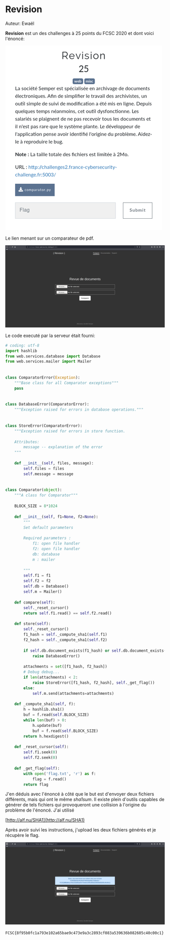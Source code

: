 # Revision

Auteur: Ewaël

**Revision** est un des challenges à 25 points du FCSC 2020 et dont voici l'énoncé:

![revision](revision.png)

Le lien menant sur un comparateur de pdf.

![mainpage](mainpage.png)

Le code executé par la serveur était fourni:

```python
# coding: utf-8
import hashlib
from web.services.database import Database
from web.services.mailer import Mailer


class ComparatorError(Exception):
    """Base class for all Comparator exceptions"""
    pass


class DatabaseError(ComparatorError):
    """Exception raised for errors in database operations."""


class StoreError(ComparatorError):
    """Exception raised for errors in store function.

    Attributes:
        message -- explanation of the error
    """

    def __init__(self, files, message):
        self.files = files
        self.message = message


class Comparator(object):
    """A class for Comparator"""

    BLOCK_SIZE = 8*1024

    def __init__(self, f1=None, f2=None):
        """
        Set default parameters

        Required parameters :
            f1: open file handler
            f2: open file handler
            db: database
            m : mailer

        """
        self.f1 = f1
        self.f2 = f2
        self.db = Database()
        self.m = Mailer()

    def compare(self):
        self._reset_cursor()
        return self.f1.read() == self.f2.read()

    def store(self):
        self._reset_cursor()
        f1_hash = self._compute_sha1(self.f1)
        f2_hash = self._compute_sha1(self.f2)

        if self.db.document_exists(f1_hash) or self.db.document_exists(f2_hash):
            raise DatabaseError()

        attachments = set([f1_hash, f2_hash])
        # Debug debug...
        if len(attachments) < 2:
            raise StoreError([f1_hash, f2_hash], self._get_flag())
        else:
            self.m.send(attachments=attachments)

    def _compute_sha1(self, f):
        h = hashlib.sha1()
        buf = f.read(self.BLOCK_SIZE)
        while len(buf) > 0:
            h.update(buf)
            buf = f.read(self.BLOCK_SIZE)
        return h.hexdigest()

    def _reset_cursor(self):
        self.f1.seek(0)
        self.f2.seek(0)

    def _get_flag(self):
        with open('flag.txt', 'r') as f:
            flag = f.read()
        return flag
```

J'en déduis avec l'énoncé à côté que le but est d'envoyer deux fichiers différents, mais qui ont le même *sha1sum*. Il existe plein d'outils capables de générer de tels fichiers qui provoqueront une collision à l'origine du problème de l'énoncé. J'ai utilisé

[http://alf.nu/SHA1](http://alf.nu/SHA1)

Après avoir suivi les instructions, j'upload les deux fichiers générés et je récupère le flag.

![flag](flag.png)

`FCSC{8f95b0fc1a793e102a65bae9c473e9a3c2893cf083a539636b082605c40c00c1}`
